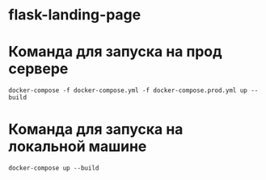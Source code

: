 # flask-landing-page

# Команда для запуска на прод сервере
```
docker-compose -f docker-compose.yml -f docker-compose.prod.yml up --build
```

# Команда для запуска на локальной машине
```
docker-compose up --build
```
